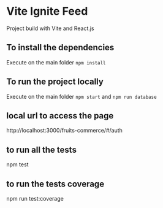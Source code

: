 # Vite Ignite Feed

Project build with Vite and React.js

## To install the dependencies

Execute on the main folder ```npm install```

## To run the project locally

Execute on the main folder ```npm start``` and  ```npm run database```

## local url to access the page

http://localhost:3000/fruits-commerce/#/auth

## to run all the tests

npm test

## to run the tests coverage

npm run test:coverage